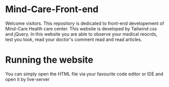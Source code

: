 # Mind-Care-Front-end
Welcome visitors. This repository is dedicated to front-end developement of Mind-Care Health care center. 
This website is developed by Tailwind css and jQuery. In this website you are able to observe your medical reocrds, test you took, read your doctor's comment read and read articles.

# Running the website
You can simply open the HTML file via your favourite code editor or IDE and open it by live-server
